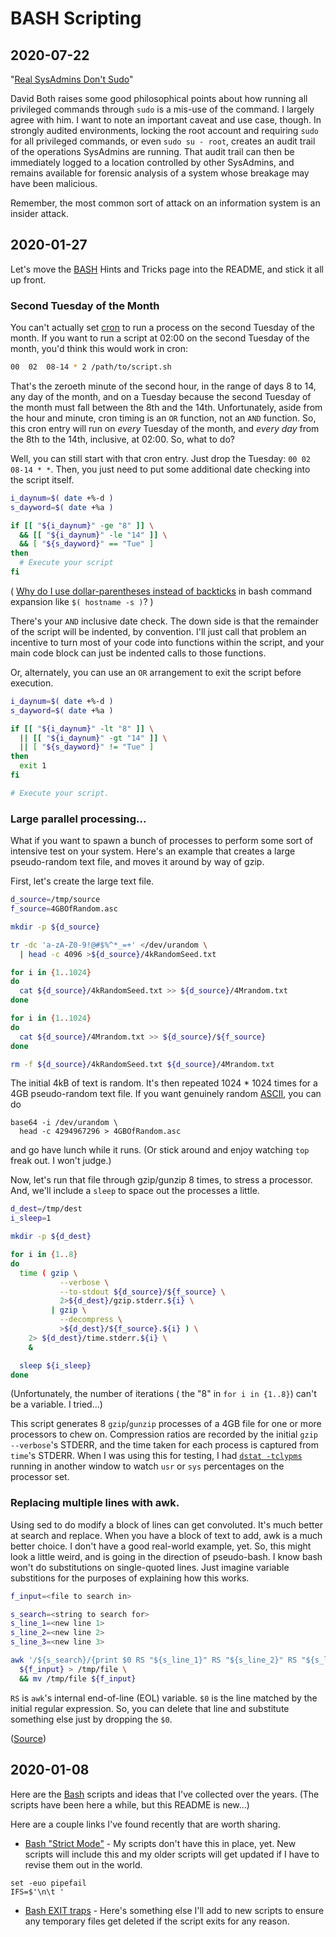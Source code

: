 # BASH Scripting

## 2020-07-22

"[Real SysAdmins Don't Sudo][nosudo]"

David Both raises some good philosophical points about how running all
privileged commands through `sudo` is a mis-use of the command. I largely agree
with him. I want to note an important caveat and use case, though. In strongly
audited environments, locking the root account and requiring `sudo` for all
privileged commands, or even `sudo su - root`, creates an audit trail of the
operations SysAdmins are running. That audit trail can then be immediately
logged to a location controlled by other SysAdmins, and remains available for
forensic analysis of a system whose breakage may have been malicious.

Remember, the most common sort of attack on an information system is an
insider attack.

[nosudo]: http://www.both.org/?p=960


## 2020-01-27

Let's move the [BASH][] Hints and Tricks page into the README, and stick it all up
front.

[BASH]: http://www.tldp.org/LDP/Bash-Beginners-Guide/html/index.html

### Second Tuesday of the Month
<!-- ----1----5----2----5----3----5----4----5----5----5----6----5----7----5- -->

You can't actually set [cron][] to run a process on the second Tuesday
of the month. If you want to run a script at 02:00 on the second Tuesday
of the month, you'd think this would work in cron:

```bash
00  02  08-14 * 2 /path/to/script.sh
```

That's the zeroeth minute of the second hour, in the range of days 8 to
14, any day of the month, and on a Tuesday because the second Tuesday of
the month must fall between the 8th and the 14th. Unfortunately, aside
from the hour and minute, cron timing is an `OR` function, not an `AND`
function. So, this cron entry will run on *every* Tuesday of the month,
and *every day* from the 8th to the 14th, inclusive, at 02:00. So, what
to do?

Well, you can still start with that cron entry. Just drop the Tuesday:
`00 02 08-14 * *`. Then, you just need to put some additional date
checking into the script itself.

```bash
i_daynum=$( date +%-d )
s_dayword=$( date +%a )

if [[ "${i_daynum}" -ge "8" ]] \
  && [[ "${i_daynum}" -le "14" ]] \
  && [ "${s_dayword}" == "Tue" ]
then
  # Execute your script
fi

```
<!-- ----1----5----2----5----3----5----4----5----5----5----6----5----7----5- -->

( [Why do I use dollar-parentheses instead of backticks][faq082] in bash command
expansion like `$( hostname -s )`? )

There's your `AND` inclusive date check. The down side is that the
remainder of the script will be indented, by convention. I'll just call
that problem an incentive to turn most of your code into functions
within the script, and your main code block can just be indented calls
to those functions.

Or, alternately, you can use an `OR` arrangement to exit the script before execution.

```bash
i_daynum=$( date +%-d )
s_dayword=$( date +%a )

if [[ "${i_daynum}" -lt "8" ]] \
  || [[ "${i_daynum}" -gt "14" ]] \
  || [ "${s_dayword}" != "Tue" ]
then
  exit 1
fi

# Execute your script.

```

[faq082]: http://mywiki.wooledge.org/BashFAQ/082
[cron]: https://en.wikipedia.org/wiki/Cron


### Large parallel processing...
<!-- ----1----5----2----5----3----5----4----5----5----5----6----5----7----5- -->

What if you want to spawn a bunch of processes to perform some sort of
intensive test on your system. Here's an example that creates a large
pseudo-random text file, and moves it around by way of gzip.

First, let's create the large text file.

```bash
d_source=/tmp/source
f_source=4GBOfRandom.asc

mkdir -p ${d_source}

tr -dc 'a-zA-Z0-9!@#$%^*_=+' </dev/urandom \
  | head -c 4096 >${d_source}/4kRandomSeed.txt

for i in {1..1024}
do
  cat ${d_source}/4kRandomSeed.txt >> ${d_source}/4Mrandom.txt
done

for i in {1..1024}
do
  cat ${d_source}/4Mrandom.txt >> ${d_source}/${f_source}
done

rm -f ${d_source}/4kRandomSeed.txt ${d_source}/4Mrandom.txt
```

The initial 4kB of text is random. It's then repeated 1024 * 1024 times
for a 4GB pseudo-random text file. If you want genuinely random
[ASCII][], you can do

```
base64 -i /dev/urandom \
  head -c 4294967296 > 4GBOfRandom.asc

```

and go have lunch while it runs. (Or stick around and enjoy watching
`top` freak out. I won't judge.)

<!-- ----1----5----2----5----3----5----4----5----5----5----6----5----7----5- -->

Now, let's run that file through gzip/gunzip 8 times, to stress a
processor. And, we'll include a `sleep` to space out the processes a
little.

```bash
d_dest=/tmp/dest
i_sleep=1

mkdir -p ${d_dest}

for i in {1..8}
do
  time ( gzip \
           --verbose \
           --to-stdout ${d_source}/${f_source} \
           2>${d_dest}/gzip.stderr.${i} \
         | gzip \
           --decompress \
           >${d_dest}/${f_source}.${i} ) \
    2> ${d_dest}/time.stderr.${i} \
    &

  sleep ${i_sleep}
done

```

(Unfortunately, the number of iterations ( the "8" in `for i in {1..8}`)
can't be a variable. I tried...)

This script generates 8 `gzip`/`gunzip` processes of a 4GB file for one
or more processors to chew on. Compression ratios are recorded by the
initial `gzip --verbose`'s STDERR, and the time taken for each process
is captured from `time`'s STDERR. When I was using this for testing, I
had [`dstat -tclypms`][dstat] running in another window to watch `usr` or
`sys` percentages on the processor set.

[ASCII]: https://en.wikipedia.org/wiki/ASCII/
[dstat]: http://dag.wiee.rs/home-made/dstat/


### Replacing multiple lines with awk.
<!-- ----1----5----2----5----3----5----4----5----5----5----6----5----7----5- -->

Using sed to do modify a block of lines can get convoluted. It's much
better at search and replace. When you have a block of text to add, awk
is a much better choice. I don't have a good real-world example, yet.
So, this might look a little weird, and is going in the direction of
pseudo-bash. I know bash won't do substitutions on single-quoted lines.
Just imagine variable substitions for the purposes of explaining how
this works.

```bash
f_input=<file to search in>

s_search=<string to search for>
s_line_1=<new line 1>
s_line_2=<new line 2>
s_line_3=<new line 3>

awk '/${s_search}/{print $0 RS "${s_line_1}" RS "${s_line_2}" RS "${s_line_3}";next}1' \
  ${f_input} > /tmp/file \
  && mv /tmp/file ${f_input}

```

`RS` is `awk`'s internal end-of-line (EOL) variable. `$0` is the line
matched by the initial regular expression. So, you can delete that line
and substitute something else just by dropping the `$0`.

([Source](http://stackoverflow.com/questions/22497246/insert-multiple-lines-into-a-file-after-specified-pattern-using-shell-script))


## 2020-01-08
<!-- ----1----5----2----5----3----5----4----5----5----5----6----5----7----5- -->

Here are the [Bash][20200108a] scripts and ideas that I've collected
over the years. (The scripts have been here a while, but this README is
new...)

Here are a couple links I've found recently that are worth sharing.

- [Bash "Strict Mode"][20200108b] - My scripts don't have this in
place, yet. New scripts will include this and my older scripts will get
updated if I have to revise them out in the world.

```
set -euo pipefail
IFS=$'\n\t '

```

- [Bash EXIT traps][20200108c] - Here's something else I'll add to new
scripts to ensure any temporary files get deleted if the script exits
for any reason.


[20200108a]: http://tldp.org/LDP/Bash-Beginners-Guide/html/index.html
[20200108b]: http://redsymbol.net/articles/unofficial-bash-strict-mode/
[20200108c]: http://redsymbol.net/articles/bash-exit-traps/
